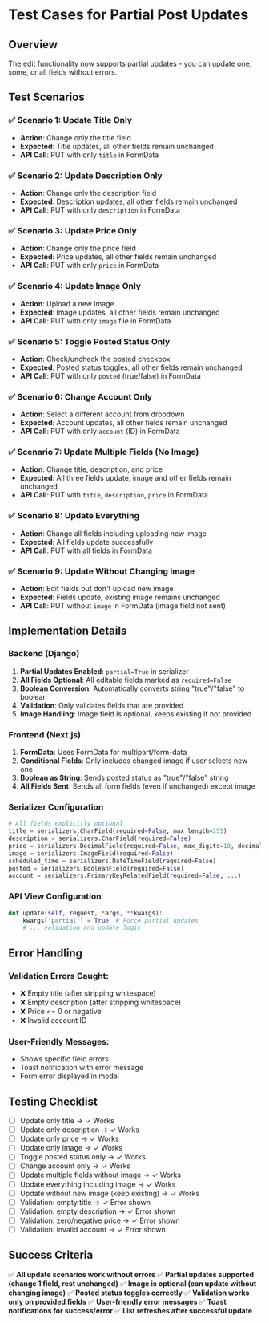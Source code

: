 # Test Cases for Partial Post Updates

## Overview
The edit functionality now supports partial updates - you can update one, some, or all fields without errors.

## Test Scenarios

### ✅ Scenario 1: Update Title Only
- **Action**: Change only the title field
- **Expected**: Title updates, all other fields remain unchanged
- **API Call**: PUT with only `title` in FormData

### ✅ Scenario 2: Update Description Only
- **Action**: Change only the description field
- **Expected**: Description updates, all other fields remain unchanged
- **API Call**: PUT with only `description` in FormData

### ✅ Scenario 3: Update Price Only
- **Action**: Change only the price field
- **Expected**: Price updates, all other fields remain unchanged
- **API Call**: PUT with only `price` in FormData

### ✅ Scenario 4: Update Image Only
- **Action**: Upload a new image
- **Expected**: Image updates, all other fields remain unchanged
- **API Call**: PUT with only `image` file in FormData

### ✅ Scenario 5: Toggle Posted Status Only
- **Action**: Check/uncheck the posted checkbox
- **Expected**: Posted status toggles, all other fields remain unchanged
- **API Call**: PUT with only `posted` (true/false) in FormData

### ✅ Scenario 6: Change Account Only
- **Action**: Select a different account from dropdown
- **Expected**: Account updates, all other fields remain unchanged
- **API Call**: PUT with only `account` (ID) in FormData

### ✅ Scenario 7: Update Multiple Fields (No Image)
- **Action**: Change title, description, and price
- **Expected**: All three fields update, image and other fields remain unchanged
- **API Call**: PUT with `title`, `description`, `price` in FormData

### ✅ Scenario 8: Update Everything
- **Action**: Change all fields including uploading new image
- **Expected**: All fields update successfully
- **API Call**: PUT with all fields in FormData

### ✅ Scenario 9: Update Without Changing Image
- **Action**: Edit fields but don't upload new image
- **Expected**: Fields update, existing image remains unchanged
- **API Call**: PUT without `image` in FormData (image field not sent)

## Implementation Details

### Backend (Django)
1. **Partial Updates Enabled**: `partial=True` in serializer
2. **All Fields Optional**: All editable fields marked as `required=False`
3. **Boolean Conversion**: Automatically converts string "true"/"false" to boolean
4. **Validation**: Only validates fields that are provided
5. **Image Handling**: Image field is optional, keeps existing if not provided

### Frontend (Next.js)
1. **FormData**: Uses FormData for multipart/form-data
2. **Conditional Fields**: Only includes changed image if user selects new one
3. **Boolean as String**: Sends posted status as "true"/"false" string
4. **All Fields Sent**: Sends all form fields (even if unchanged) except image

### Serializer Configuration
```python
# All fields explicitly optional
title = serializers.CharField(required=False, max_length=255)
description = serializers.CharField(required=False)
price = serializers.DecimalField(required=False, max_digits=10, decimal_places=2)
image = serializers.ImageField(required=False)
scheduled_time = serializers.DateTimeField(required=False)
posted = serializers.BooleanField(required=False)
account = serializers.PrimaryKeyRelatedField(required=False, ...)
```

### API View Configuration
```python
def update(self, request, *args, **kwargs):
    kwargs['partial'] = True  # Force partial updates
    # ... validation and update logic
```

## Error Handling

### Validation Errors Caught:
- ❌ Empty title (after stripping whitespace)
- ❌ Empty description (after stripping whitespace)
- ❌ Price <= 0 or negative
- ❌ Invalid account ID

### User-Friendly Messages:
- Shows specific field errors
- Toast notification with error message
- Form error displayed in modal

## Testing Checklist

- [ ] Update only title → ✓ Works
- [ ] Update only description → ✓ Works
- [ ] Update only price → ✓ Works
- [ ] Update only image → ✓ Works
- [ ] Toggle posted status only → ✓ Works
- [ ] Change account only → ✓ Works
- [ ] Update multiple fields without image → ✓ Works
- [ ] Update everything including image → ✓ Works
- [ ] Update without new image (keep existing) → ✓ Works
- [ ] Validation: empty title → ✓ Error shown
- [ ] Validation: empty description → ✓ Error shown
- [ ] Validation: zero/negative price → ✓ Error shown
- [ ] Validation: invalid account → ✓ Error shown

## Success Criteria

✅ **All update scenarios work without errors**
✅ **Partial updates supported (change 1 field, rest unchanged)**
✅ **Image is optional (can update without changing image)**
✅ **Posted status toggles correctly**
✅ **Validation works only on provided fields**
✅ **User-friendly error messages**
✅ **Toast notifications for success/error**
✅ **List refreshes after successful update**
